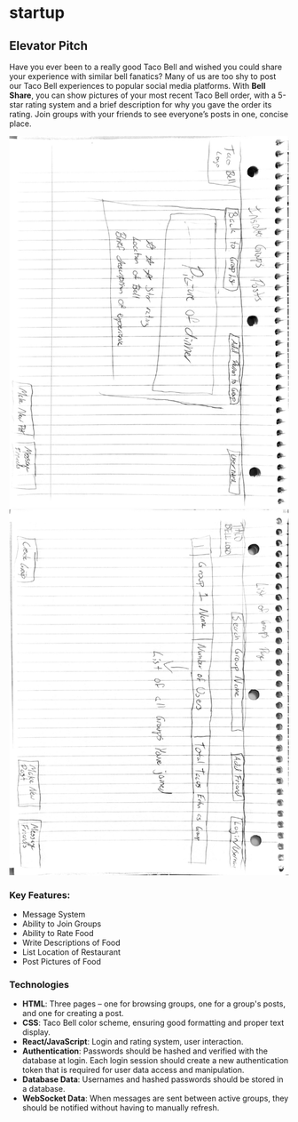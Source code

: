 # startup
## Elevator Pitch

Have you ever been to a really good Taco Bell and wished you could share your experience with similar bell fanatics? Many of us are too shy to post our Taco Bell experiences to popular social media platforms. With **Bell Share**, you can show pictures of your most recent Taco Bell order, with a 5-star rating system and a brief description for why you gave the order its rating. Join groups with your friends to see everyone’s posts in one, concise place.

![Design page 1](/images/Bell%20Share%20rough%20draft%20(Page%201).png)
![Design page 2](/images/Bell%20Share%20rough%20draft%20(Page%202).png)

### Key Features:
- Message System 
- Ability to Join Groups
- Ability to Rate Food 
- Write Descriptions of Food
- List Location of Restaurant 
- Post Pictures of Food

### Technologies

- **HTML**: Three pages – one for browsing groups, one for a group's posts, and one for creating a post.
- **CSS**: Taco Bell color scheme, ensuring good formatting and proper text display.
- **React/JavaScript**: Login and rating system, user interaction.
- **Authentication**: Passwords should be hashed and verified with the database at login. Each login session should create a new authentication token that is required for user data access and manipulation.
- **Database Data**: Usernames and hashed passwords should be stored in a database.
- **WebSocket Data**: When messages are sent between active groups, they should be notified without having to manually refresh.

